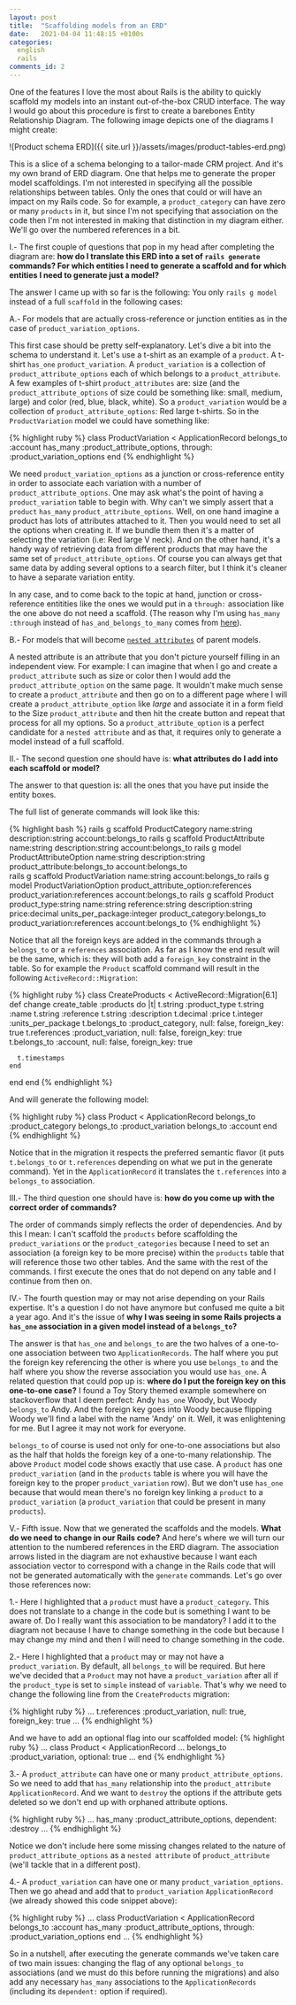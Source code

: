 ```yaml
---
layout: post
title:  "Scaffolding models from an ERD"
date:   2021-04-04 11:48:15 +0100s
categories:
  english
  rails
comments_id: 2
---
```

One of the features I love the most about Rails is the ability to quickly scaffold my models into an instant out-of-the-box CRUD interface. The way I would go about this procedure is first to create a barebones Entity Relationship Diagram. The following image depicts one of the diagrams I might create:

![Product schema ERD]({{ site.url }}/assets/images/product-tables-erd.png)

This is a slice of a schema belonging to a tailor-made CRM project. And it's my own brand of ERD diagram. One that helps me to generate the proper model scaffoldings. I'm not interested in specifying all the possible relationships between tables. Only the ones that could or will have an impact on my Rails code. So for example, a `product_category` can have zero or many `products` in it, but since I'm not specifying that association on the code then I'm not interested in making that distinction in my diagram either. We'll go over the numbered references in a bit.

I.- The first couple of questions that pop in my head after completing the diagram are: **how do I translate this ERD into a set of `rails generate` commands? For which entities I need to generate a scaffold and for which entities I need to generate just a model?**

The answer I came up with so far is the following: You only `rails g model` instead of a full `scaffold` in the following cases:

A.- For models that are actually cross-reference or junction entities as in the case of `product_variation_options`.

This first case should be pretty self-explanatory. Let's dive a bit into the schema to understand it. Let's use a t-shirt as an example of a `product`. A t-shirt `has_one` `product_variation`. A `product_variation` is a collection of `product_attribute_options` each of which belongs to a `product_attribute`. A few examples of t-shirt `product_attributes` are: size (and the `product_attribute_options` of size could be something like: small, medium, large) and color (red, blue, black, white). So a `product_variation` would be a collection of `product_attribute_options`: Red large t-shirts. So in the `ProductVariation` model we could have something like:

{% highlight ruby %}
class ProductVariation < ApplicationRecord
belongs_to :account
has_many :product_attribute_options, through: :product_variation_options
end
{% endhighlight %}

We need `product_variation_options` as a junction or cross-reference entity in order to associate each variation with a number of `product_attribute_options`. One may ask what's the point of having a `product_variation` table to begin with. Why can't we simply assert that a `product` `has_many` `product_attribute_options`. Well, on one hand imagine a product has lots of attributes attached to it. Then you would need to set all the options when creating it. If we bundle them then it's a matter of selecting the variation (i.e: Red large V neck). And on the other hand, it's a handy way of retrieving data from different products that may have the same set of `product_attribute_options`. Of course you can always get that same data by adding several options to a search filter, but I think it's cleaner to have a separate variation entity.

In any case, and to come back to the topic at hand, junction or cross-reference entitities like the ones we would put in a `through:` association like the one above do not need a scaffold. (The reason why I'm using `has_many :through` instead of `has_and_belongs_to_many` comes from [here][why-not-to-use-has-and-belongs-to-many]).

B.- For models that will become [`nested attributes`][nested-attributes] of parent models.

A nested attribute is an attribute that you don't picture yourself filling in an independent view. For example: I can imagine that when I go and create a `product_attribute` such as size or color then I would add the `product_attribute_option` on the same page. It wouldn't make much sense to create a `product_attribute` and then go on to a different page where I will create a `product_attribute_option` like *large* and associate it in a form field to the Size `product_attribute` and then hit the create button and repeat that process for all my options. So a `product_attribute_option` is a perfect candidate for a `nested attribute` and as that, it requires only to generate a model instead of a full scaffold.

II.- The second question one should have is: **what attributes do I add into each scaffold or model?**

The answer to that question is: all the ones that you have put inside the entity boxes.

The full list of generate commands will look like this:

{% highlight bash %}
rails g scaffold ProductCategory name:string description:string account:belongs_to
rails g scaffold ProductAttribute name:string description:string account:belongs_to
rails g model ProductAttributeOption name:string description:string product_attribute:belongs_to account:belongs_to  
rails g scaffold ProductVariation name:string account:belongs_to
rails g model ProductVariationOption product_attribute_option:references product_variation:references account:belongs_to
rails g scaffold Product product_type:string name:string reference:string description:string price:decimal units_per_package:integer product_category:belongs_to product_variation:references account:belongs_to
{% endhighlight %}

Notice that all the foreign keys are added in the commands through a `belongs_to` or a `references` association. As far as I know the end result will be the same, which is: they will both add a `foreign_key` constraint in the table. So for example the `Product` scaffold command will result in the following `ActiveRecord::Migration`:

{% highlight ruby %}
class CreateProducts < ActiveRecord::Migration[6.1]
def change
create_table :products do |t|
t.string :product_type
t.string :name
t.string :reference
t.string :description
t.decimal :price
t.integer :units_per_package
t.belongs_to :product_category, null: false, foreign_key: true
t.references :product_variation, null: false, foreign_key: true
t.belongs_to :account, null: false, foreign_key: true

      t.timestamps
    end
end
end
{% endhighlight %}

And will generate the following model:

{% highlight ruby %}
class Product < ApplicationRecord
belongs_to :product_category
belongs_to :product_variation
belongs_to :account
end
{% endhighlight %}

Notice that in the migration it respects the preferred semantic flavor (it puts `t.belongs_to` or `t.references` depending on what we put in the generate command). Yet in the `ApplicationRecord` it translates the `t.references` into a `belongs_to` association.

III.- The third question one should have is: **how do you come up with the correct order of commands?**

The order of commands simply reflects the order of dependencies. And by this I mean: I can't scaffold the `products` before scaffolding the `product_variations` or the `product_categories` because I need to set an association (a foreign key to be more precise) within the `products` table that will reference those two other tables. And the same with the rest of the commands. I first execute the ones that do not depend on any table and I continue from then on.

IV.- The fourth question may or may not arise depending on your Rails expertise. It's a question I do not have anymore but confused me quite a bit a year ago. And it's the issue of **why I was seeing in some Rails projects a `has_one` association in a given model instead of a `belongs_to`?**

The answer is that `has_one` and `belongs_to` are the two halves of a one-to-one association between two `ApplicationRecords`. The half where you put the foreign key referencing the other is where you use `belongs_to` and the half where you show the reverse association you would use `has_one`. A related question that could pop up is: **where do I put the foreign key on this one-to-one case?** I found a Toy Story themed example somewhere on stackoverflow that I deem perfect: Andy `has_one` Woody, but Woody `belongs_to` Andy. And the foreign key goes into Woody because flipping Woody we'll find a label with the name 'Andy' on it. Well, it was enlightening for me. But I agree it may not work for everyone.

`belongs_to` of course is used not only for one-to-one associations but also as the half that holds the foreign key of a one-to-many relationship. The above `Product` model code shows exactly that use case. A `product` has one `product_variation` (and in the `products` table is where you will have the foreign key to the proper `product_variation` row). But we don't use `has_one` because that would mean there's no foreign key linking a `product` to a `product_variation` (a `product_variation` that could be present in many `products`).

V.- Fifth issue. Now that we generated the scaffolds and the models. **What do we need to change in our Rails code?**
And here's where we will turn our attention to the numbered references in the ERD diagram. The association arrows listed in the diagram are not exhaustive because I want each association vector to correspond with a change in the Rails code that will not be generated automatically with the `generate` commands. Let's go over those references now:

1.- Here I highlighted that a `product` must have a `product_category`. This does not translate to a change in the code but is something I want to be aware of. Do I really want this association to be mandatory? I add it to the diagram not because I have to change something in the code but because I may change my mind and then I will need to change something in the code.

2.- Here I highlighted that a `product` may or may not have a `product_variation`. By default, all `belongs_to` will be required. But here we've decided that a `Product` may not have a `product_variation` after all if the `product_type` is set to `simple` instead of `variable`. That's why we need to change the following line from the `CreateProducts` migration:

{% highlight ruby %}
...
t.references :product_variation, null: true, foreign_key: true
...
{% endhighlight %}

And we have to add an optional flag into our scaffolded model:
{% highlight ruby %}
...
class Product < ApplicationRecord
...
belongs_to :product_variation, optional: true
...
end
{% endhighlight %}

3.- A `product_attribute` can have one or many `product_attribute_options`.  So we need to add that `has_many` relationship into the `product_attribute` `ApplicationRecord`. And we want to `destroy` the options if the attribute gets deleted so we don't end up with orphaned attribute options.

{% highlight ruby %}
...
has_many :product_attribute_options, dependent: :destroy
...
{% endhighlight %}

Notice we don't include here some missing changes related to the nature of `product_attribute_options` as a `nested attribute` of `product_attribute` (we'll tackle that in a different post).

4.- A `product_variation` can have one or many `product_variation_options`. Then we go ahead and add that to `product_variation` `ApplicationRecord` (we already showed this code snippet above):

{% highlight ruby %}
...
class ProductVariation < ApplicationRecord
belongs_to :account
has_many :product_attribute_options, through: :product_variation_options
end
...
{% endhighlight %}

So in a nutshell, after executing the generate commands we've taken care of two main issues: changing the flag of any optional `belongs_to` associations (and we must do this before running the migrations) and also add any necessary `has_many` associations to the `ApplicationRecords` (including its `dependent:` option if required).

[nested-attributes]: https://api.rubyonrails.org/v6.1.3.1/classes/ActiveRecord/NestedAttributes/ClassMethods.html
[why-not-to-use-has-and-belongs-to-many]: https://flatironschool.com/blog/why-you-dont-need-has-and-belongs-to-many